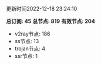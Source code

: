 更新时间2022-12-18 23:24:10

**总订阅: 45**
**总节点: 819**
**有效节点: 204**
- v2ray节点: 186
- ss节点: 13
- trojan节点: 4
- ssr节点: 1

